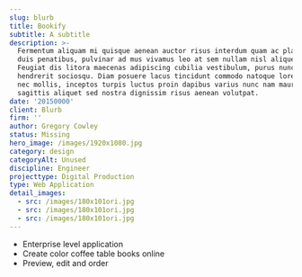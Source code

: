 ```yaml
---
slug: blurb
title: Bookify
subtitle: A subtitle
description: >-
  Fermentum aliquam mi quisque aenean auctor risus interdum quam ac placerat
  duis penatibus, pulvinar ad mus vivamus leo at sem nullam nisl aliquet.
  Feugiat dis litora maecenas adipiscing cubilia vestibulum, purus nunc congue
  hendrerit sociosqu. Diam posuere lacus tincidunt commodo natoque lorem metus
  nec mollis, inceptos turpis luctus proin dapibus varius nunc nam mauris,
  sagittis aliquet sed nostra dignissim risus aenean volutpat.
date: '20150000'
client: Blurb
firm: ''
author: Gregory Cowley
status: Missing
hero_image: /images/1920x1080.jpg
category: design
categoryAlt: Unused
discipline: Engineer
projecttype: Digital Production
type: Web Application
detail_images:
  - src: /images/180x101ori.jpg
  - src: /images/180x101ori.jpg
  - src: /images/180x101ori.jpg
---
```


- Enterprise level application
- Create color coffee table books online
- Preview, edit and order
